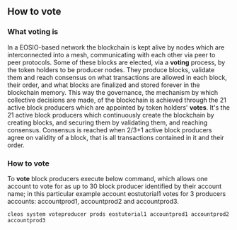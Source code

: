 ## How to vote

### What voting is

In a EOSIO-based network the blockchain is kept alive by nodes which are interconnected into a mesh, communicating with each other via peer to peer protocols. Some of these blocks are elected, via a __voting__ process, by the token holders to be producer nodes. They produce blocks, validate them and reach consensus on what transactions are allowed in each block, their order, and what blocks are finalized and stored forever in the blockchain memory. This way the governance, the mechanism by which collective decisions are made, of the blockchain is achieved through the 21 active block producers which are appointed by token holders' __votes__. It's the 21 active block producers which continuously create the blockchain by creating blocks, and securing them by validating them, and reaching consensus. Consensus is reached when 2/3+1 active block producers agree on validity of a block, that is all transactions contained in it and their order.

### How to vote

To __vote__ block producers execute below command, which allows one account to vote for as up to 30 block producer identified by their account name; in this particular example account eostutorial1 votes for 3 producers accounts: accountprod1, accountprod2 and accountprod3.
```
cleos system voteproducer prods eostutorial1 accountprod1 accountprod2 accountprod3
```